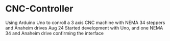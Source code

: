 # CNC-Controller
Using Arduino Uno to conroll a 3 axis CNC machine with NEMA 34 steppers and Anaheim drives
Aug 24
Started development with Uno, and one NEMA 34 and Anaheim drive confirming the interface
